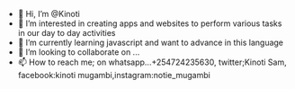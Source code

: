 - 👋 Hi, I’m @Kinoti
- 👀 I’m interested in creating apps and websites to perform various tasks in our day to day activities
- 🌱 I’m currently learning javascript and want to advance in this language
- 💞️ I’m looking to collaborate on ...
- 📫 How to reach me; on whatsapp...+254724235630, twitter;Kinoti Sam, facebook:kinoti mugambi,instagram:notie_mugambi

<!---
Kinoti/Kinoti is a ✨ special ✨ repository because its `README.md` (this file) appears on your GitHub profile.
You can click the Preview link to take a look at your changes.
--->
